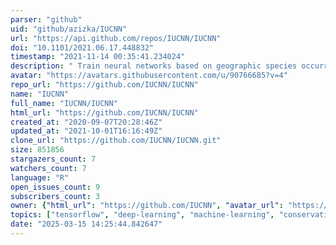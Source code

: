 ```yaml
---
parser: "github"
uid: "github/azizka/IUCNN"
url: "https://api.github.com/repos/IUCNN/IUCNN"
doi: "10.1101/2021.06.17.448832"
timestamp: "2021-11-14 00:35:41.234024"
description: " Train neural networks based on geographic species occurrences, environmental data and existing IUCN Red List assessments to predict the conservation status of Not Evaluated or Data Deficient species, for any taxon or geographic region of interest. https://iucnn.github.io/IUCNN/"
avatar: "https://avatars.githubusercontent.com/u/90766685?v=4"
repo_url: "https://github.com/IUCNN/IUCNN"
name: "IUCNN"
full_name: "IUCNN/IUCNN"
html_url: "https://github.com/IUCNN/IUCNN"
created_at: "2020-09-07T20:28:46Z"
updated_at: "2021-10-01T16:16:49Z"
clone_url: "https://github.com/IUCNN/IUCNN.git"
size: 851856
stargazers_count: 7
watchers_count: 7
language: "R"
open_issues_count: 9
subscribers_count: 3
owner: {"html_url": "https://github.com/IUCNN", "avatar_url": "https://avatars.githubusercontent.com/u/90766685?v=4", "login": "IUCNN", "type": "Organization"}
topics: ["tensorflow", "deep-learning", "machine-learning", "conservation-prioritization", "conservation"]
date: "2025-03-15 14:25:44.842647"
---
```

